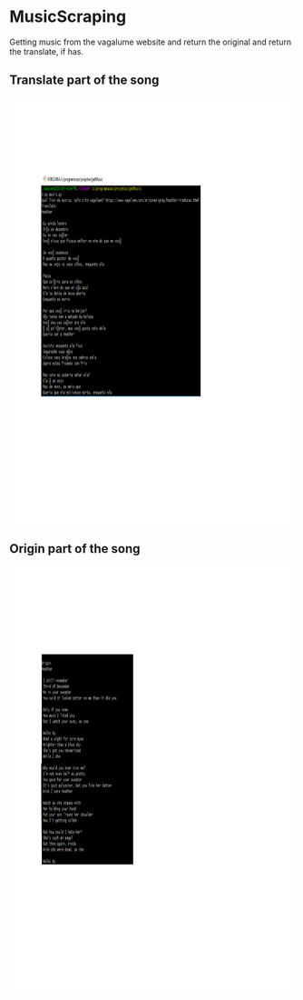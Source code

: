# MusicScraping
Getting music from the vagalume website and return the original and return the translate, if has.


## Translate part of the song
<img src="https://github.com/Liedsonrm/musicScraping/blob/main/start.png" height="750px">

## Origin part of the song
<img src="https://github.com/Liedsonrm/musicScraping/blob/main/image.png" height="750px">
